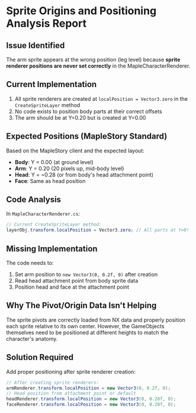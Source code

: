# Sprite Origins and Positioning Analysis Report

## Issue Identified

The arm sprite appears at the wrong position (leg level) because **sprite renderer positions are never set correctly** in the MapleCharacterRenderer.

## Current Implementation

1. All sprite renderers are created at `localPosition = Vector3.zero` in the `CreateSpriteLayer` method
2. No code exists to position body parts at their correct offsets
3. The arm should be at Y=0.20 but is created at Y=0.00

## Expected Positions (MapleStory Standard)

Based on the MapleStory client and the expected layout:
- **Body**: Y = 0.00 (at ground level)
- **Arm**: Y = 0.20 (20 pixels up, mid-body level)
- **Head**: Y = ~0.28 (or from body's head attachment point)
- **Face**: Same as head position

## Code Analysis

In `MapleCharacterRenderer.cs`:
```csharp
// Current CreateSpriteLayer method:
layerObj.transform.localPosition = Vector3.zero; // All parts at Y=0!
```

## Missing Implementation

The code needs to:
1. Set arm position to `new Vector3(0, 0.2f, 0)` after creation
2. Read head attachment point from body sprite data
3. Position head and face at the attachment point

## Why The Pivot/Origin Data Isn't Helping

The sprite pivots are correctly loaded from NX data and properly position each sprite relative to its own center. However, the GameObjects themselves need to be positioned at different heights to match the character's anatomy.

## Solution Required

Add proper positioning after sprite renderer creation:
```csharp
// After creating sprite renderers:
armRenderer.transform.localPosition = new Vector3(0, 0.2f, 0);
// Head position from attachment point or default
headRenderer.transform.localPosition = new Vector3(0, 0.28f, 0);
faceRenderer.transform.localPosition = new Vector3(0, 0.28f, 0);
```